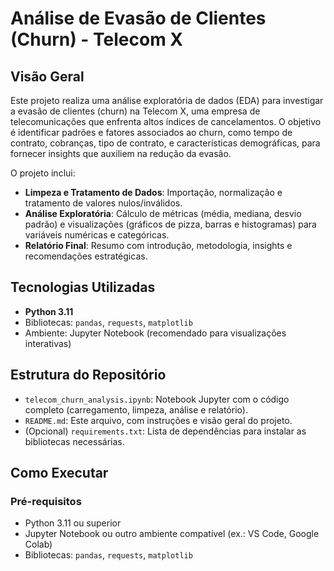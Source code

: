 # Análise de Evasão de Clientes (Churn) - Telecom X

## Visão Geral
Este projeto realiza uma análise exploratória de dados (EDA) para investigar a evasão de clientes (churn) na Telecom X, uma empresa de telecomunicações que enfrenta altos índices de cancelamentos. O objetivo é identificar padrões e fatores associados ao churn, como tempo de contrato, cobranças, tipo de contrato, e características demográficas, para fornecer insights que auxiliem na redução da evasão.

O projeto inclui:
- **Limpeza e Tratamento de Dados**: Importação, normalização e tratamento de valores nulos/inválidos.
- **Análise Exploratória**: Cálculo de métricas (média, mediana, desvio padrão) e visualizações (gráficos de pizza, barras e histogramas) para variáveis numéricas e categóricas.
- **Relatório Final**: Resumo com introdução, metodologia, insights e recomendações estratégicas.

## Tecnologias Utilizadas
- **Python 3.11**
- Bibliotecas: `pandas`, `requests`, `matplotlib`
- Ambiente: Jupyter Notebook (recomendado para visualizações interativas)

## Estrutura do Repositório
- `telecom_churn_analysis.ipynb`: Notebook Jupyter com o código completo (carregamento, limpeza, análise e relatório).
- `README.md`: Este arquivo, com instruções e visão geral do projeto.
- (Opcional) `requirements.txt`: Lista de dependências para instalar as bibliotecas necessárias.

## Como Executar
### Pré-requisitos
- Python 3.11 ou superior
- Jupyter Notebook ou outro ambiente compatível (ex.: VS Code, Google Colab)
- Bibliotecas: `pandas`, `requests`, `matplotlib`
